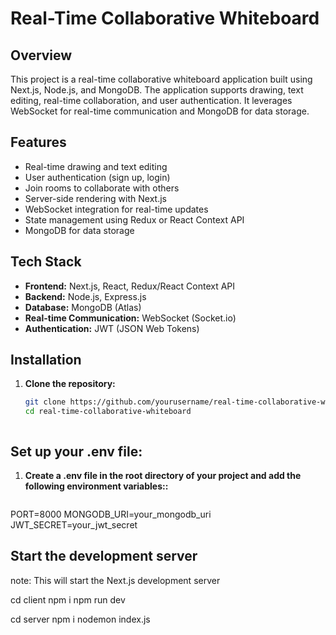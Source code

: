 # Real-Time Collaborative Whiteboard

## Overview

This project is a real-time collaborative whiteboard application built using Next.js, Node.js, and MongoDB. The application supports drawing, text editing, real-time collaboration, and user authentication. It leverages WebSocket for real-time communication and MongoDB for data storage.

## Features

- Real-time drawing and text editing
- User authentication (sign up, login)
- Join rooms to collaborate with others
- Server-side rendering with Next.js
- WebSocket integration for real-time updates
- State management using Redux or React Context API
- MongoDB for data storage

## Tech Stack

- **Frontend:** Next.js, React, Redux/React Context API
- **Backend:** Node.js, Express.js
- **Database:** MongoDB (Atlas)
- **Real-time Communication:** WebSocket (Socket.io)
- **Authentication:** JWT (JSON Web Tokens)



## Installation

1. **Clone the repository:**

   ```bash
   git clone https://github.com/yourusername/real-time-collaborative-whiteboard.git
   cd real-time-collaborative-whiteboard
   


## Set up your .env file:

1. **Create a .env file in the root directory of your project and add the following environment variables::**

   ```bash
  PORT=8000
  MONGODB_URI=your_mongodb_uri
  JWT_SECRET=your_jwt_secret



## Start the development server
note: This will start the Next.js development server

cd client 
npm i
npm run dev

cd server
npm i 
nodemon index.js



